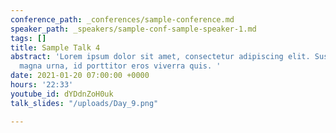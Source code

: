 ```yaml
---
conference_path: _conferences/sample-conference.md
speaker_path: _speakers/sample-conf-sample-speaker-1.md
tags: []
title: Sample Talk 4
abstract: 'Lorem ipsum dolor sit amet, consectetur adipiscing elit. Suspendisse suscipit
  magna urna, id porttitor eros viverra quis. '
date: 2021-01-20 07:00:00 +0000
hours: '22:33'
youtube_id: dYDdnZoH0uk
talk_slides: "/uploads/Day_9.png"

---
```

